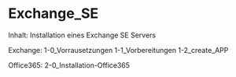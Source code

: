 # Exchange_SE
Inhalt:
Installation eines Exchange SE Servers

Exchange:
1-0_Vorrausetzungen
1-1_Vorbereitungen
1-2_create_APP


Office365:
2-0_Installation-Office365
